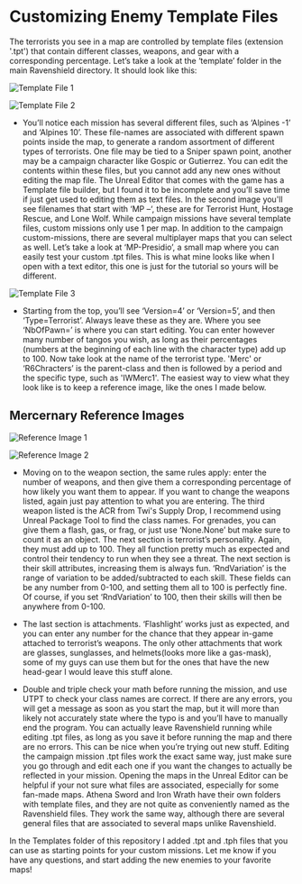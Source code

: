 # Customizing Enemy Template Files
 The terrorists you see in a map are controlled by template files (extension '.tpt') that contain different classes, weapons, and gear with a corresponding percentage. Let’s take a look at the ‘template’ folder in the main Ravenshield directory. It should look like this:

![Template File 1](../Images/Tpt1.jpg)

![Template File 2](../Images/Tpt2.jpg)

- You’ll notice each mission has several different files, such as ‘Alpines -1’ and ‘Alpines 10’. These file-names are associated with different spawn points inside the map, to generate a random assortment of different types of terrorists. One file may be tied to a Sniper spawn point, another may be a campaign character like Gospic or Gutierrez. You can edit the contents within these files, but you cannot add any new ones without editing the map file. The Unreal Editor that comes with the game has a Template file builder, but I found it to be incomplete and you’ll save time if just get used to editing them as text files. In the second image you'll see filenames that start with ‘MP –‘, these are for Terrorist Hunt, Hostage Rescue, and Lone Wolf. While campaign missions have several template files, custom missions only use 1 per map. In addition to the campaign custom-missions, there are several multiplayer maps that you can select as well. Let’s take a look at ‘MP-Presidio’, a small map where you can easily test your custom .tpt files. This is what mine looks like when I open with a text editor, this one is just for the tutorial so yours will be different.

![Template File 3](../Images/Tpt3.jpg)

- Starting from the top, you’ll see ‘Version=4’ or ‘Version=5’, and then ‘Type=Terrorist’. Always leave these as they are. Where you see ‘NbOfPawn=’ is where you can start editing. You can enter however many number of tangos you wish, as long as their percentages (numbers at the beginning of each line with the character type) add up to 100. Now take look at the name of the terrorist type. 'Merc' or ‘R6Chracters’ is the parent-class and then is followed by a period and the specific type, such as 'IWMerc1'. The easiest way to view what they look like is to keep a reference image, like the ones I made below.
## Mercernary Reference Images
![Reference Image 1](../Images/ref1.jpg)

![Reference Image 2](../Images/ref2.jpg)

- Moving on to the weapon section, the same rules apply: enter the number of weapons, and then give them a corresponding percentage of how likely you want them to appear. If you want to change the weapons listed, again just pay attention to what you are entering. The third weapon listed is the ACR from Twi's Supply Drop, I recommend using Unreal Package Tool to find the class names. For grenades, you can give them a flash, gas, or frag, or just use ‘None.None’ but make sure to count it as an object. The next section is terrorist’s personality. Again, they must add up to 100. They all function pretty much as expected and control their tendency to run when they see a threat. The next section is their skill attributes, increasing them is always fun. ‘RndVariation’ is the range of variation to be added/subtracted to each skill. These fields can be any number from 0-100, and setting them all to 100 is perfectly fine. Of course, if you set ‘RndVariation’ to 100, then their skills will then be anywhere from 0-100.

- The last section is attachments. ‘Flashlight’ works just as expected, and you can enter any number for the chance that they appear in-game attached to terrorist’s weapons. The only other attachments that work are glasses, sunglasses, and helmets(looks more like a gas-mask), some of my guys can use them but for the ones that have the new head-gear I would leave this stuff alone.

- Double and triple check your math before running the mission, and use UTPT to check your class names are correct. If there are any errors, you will get a message as soon as you start the map, but it will more than likely not accurately state where the typo is and you’ll have to manually end the program. You can actually leave Ravenshield running while editing .tpt files, as long as you save it before running the map and there are no errors. This can be nice when you’re trying out new stuff. Editing the campaign mission .tpt files work the exact same way, just make sure you go through and edit each one if you want the changes to actually be reflected in your mission. Opening the maps in the Unreal Editor can be helpful if your not sure what files are associated, especially for some fan-made maps. Athena Sword and Iron Wrath have their own folders with template files, and they are not quite as conveniently named as the Ravenshield files. They work the same way, although there are several general files that are associated to several maps unlike Ravenshield.

In the Templates folder of this repository I added .tpt and .tph files that you can use as starting points for your custom missions. Let me know if you have any questions, and start adding the new enemies to your favorite maps!
